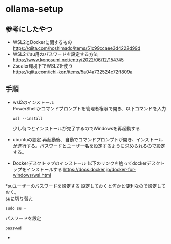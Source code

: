 # ollama-setup

## 参考にしたやつ

* WSL2とDockerに関するもの  
https://qiita.com/hoshimado/items/51c99ccaee3d4222d99d  
* WSL2でsu用のパスワードを設定する方法  
https://www.konosumi.net/entry/2022/06/12/154745  
* Zscaler環境下でWSL2を使う  
https://qiita.com/ichi-ken/items/5a04a732524c72ff809a

## 手順
* wsl2のインストール  
  PowerShellかコマンドプロンプトを管理者権限で開き、以下コマンドを入力
  ```
  wsl --install
  ```
  少し待つとインストールが完了するのでWindowsを再起動する

* ubuntuの設定
  再起動後、自動でコマンドプロンプトが開き、インストールが進行する。パスワードとユーザー名を設定するように求められるので設定する。

* Dockerデスクトップのインストール
  以下のリンクを辿ってdockerデスクトップをインストールする
  https://docs.docker.jp/docker-for-windows/wsl.html

*suユーザーのパスワードを設定する
設定しておくと何かと便利なので設定しておく。  
suに切り替え
```
sudo su -
```
パスワードを設定
```
passwwd
```

*
